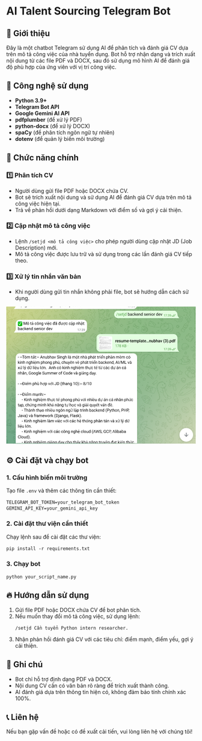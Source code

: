 # AI Talent Sourcing Telegram Bot

## 📌 Giới thiệu
Đây là một chatbot Telegram sử dụng AI để phân tích và đánh giá CV dựa trên mô tả công việc của nhà tuyển dụng. Bot hỗ trợ nhận dạng và trích xuất nội dung từ các file PDF và DOCX, sau đó sử dụng mô hình AI để đánh giá độ phù hợp của ứng viên với vị trí công việc.

## 🔧 Công nghệ sử dụng
- **Python 3.9+**
- **Telegram Bot API**
- **Google Gemini AI API**
- **pdfplumber** (để xử lý PDF)
- **python-docx** (để xử lý DOCX)
- **spaCy** (để phân tích ngôn ngữ tự nhiên)
- **dotenv** (để quản lý biến môi trường)

## 🚀 Chức năng chính
### 1️⃣ Phân tích CV
- Người dùng gửi file PDF hoặc DOCX chứa CV.
- Bot sẽ trích xuất nội dung và sử dụng AI để đánh giá CV dựa trên mô tả công việc hiện tại.
- Trả về phản hồi dưới dạng Markdown với điểm số và gợi ý cải thiện.

### 2️⃣ Cập nhật mô tả công việc
- Lệnh `/setjd <mô tả công việc>` cho phép người dùng cập nhật JD (Job Description) mới.
- Mô tả công việc được lưu trữ và sử dụng trong các lần đánh giá CV tiếp theo.

### 3️⃣ Xử lý tin nhắn văn bản
- Khi người dùng gửi tin nhắn không phải file, bot sẽ hướng dẫn cách sử dụng.

[![Demo Video](https://github.com/QuangCler/Telegram_AITalentBot_v2/blob/main/demo.png)](https://youtu.be/0oltPutdLrk)

## ⚙️ Cài đặt và chạy bot
### 1. Cấu hình biến môi trường
Tạo file `.env` và thêm các thông tin cần thiết:
```
TELEGRAM_BOT_TOKEN=your_telegram_bot_token
GEMINI_API_KEY=your_gemini_api_key
```

### 2. Cài đặt thư viện cần thiết
Chạy lệnh sau để cài đặt các thư viện:
```
pip install -r requirements.txt
```

### 3. Chạy bot
```
python your_script_name.py
```

## 🔥 Hướng dẫn sử dụng
1. Gửi file PDF hoặc DOCX chứa CV để bot phân tích.
2. Nếu muốn thay đổi mô tả công việc, sử dụng lệnh:
   ```
   /setjd Cần tuyển Python intern researcher.
   ```
3. Nhận phản hồi đánh giá CV với các tiêu chí: điểm mạnh, điểm yếu, gợi ý cải thiện.

## 📌 Ghi chú
- Bot chỉ hỗ trợ định dạng PDF và DOCX.
- Nội dung CV cần có văn bản rõ ràng để trích xuất thành công.
- AI đánh giá dựa trên thông tin hiện có, không đảm bảo tính chính xác 100%.

## 📞 Liên hệ
Nếu bạn gặp vấn đề hoặc có đề xuất cải tiến, vui lòng liên hệ với chúng tôi!

